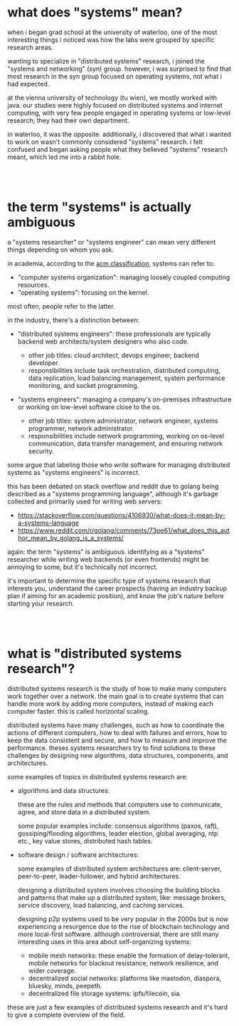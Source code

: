 # what does "systems" mean?

when i began grad school at the university of waterloo, one of the most interesting things i noticed was how the labs were grouped by specific research areas.

wanting to specialize in "distributed systems" research, i joined the "systems and networking" (syn) group. however, i was surprised to find that most research in the syn group focused on operating systems, not what i had expected.

at the vienna university of technology (tu wien), we mostly worked with java. our studies were highly focused on distributed systems and internet computing, with very few people engaged in operating systems or low-level research; they had their own department.

in waterloo, it was the opposite. additionally, i discovered that what i wanted to work on wasn't commonly considered "systems" research. i felt confused and began asking people what they believed "systems" research meant, which led me into a rabbit hole.

<br><br>

# the term "systems" is actually ambiguous

a "systems researcher" or "systems engineer" can mean very different things depending on whom you ask.

in academia, according to the [acm classification](https://cran.r-project.org/web/classifications/ACM.html), systems can refer to:

- "computer systems organization": managing loosely coupled computing resources.
- "operating systems": focusing on the kernel.

most often, people refer to the latter.

in the industry, there's a distinction between:

- "distributed systems engineers": these professionals are typically backend web architects/system designers who also code.

  - other job titles: cloud architect, devops engineer, backend developer.
  - responsibilities include task orchestration, distributed computing, data replication, load balancing management, system performance monitoring, and socket programming.

- "systems engineers": managing a company's on-premises infrastructure or working on low-level software close to the os.

  - other job titles: system administrator, network engineer, systems programmer, network administrator.
  - responsibilities include network programming, working on os-level communication, data transfer management, and ensuring network security.

some argue that labeling those who write software for managing distributed systems as "systems engineers" is incorrect.

this has been debated on stack overflow and reddit due to golang being described as a "systems programming language", although it's garbage collected and primarily used for writing web servers:

- https://stackoverflow.com/questions/4106930/what-does-it-mean-by-a-systems-language
- https://www.reddit.com/r/golang/comments/73pe61/what_does_this_author_mean_by_golang_is_a_systems/

again: the term "systems" is ambiguous. identifying as a "systems" researcher while writing web backends (or even frontends) might be annoying to some, but it's technically not incorrect.

it's important to determine the specific type of systems research that interests you, understand the career prospects (having an industry backup plan if aiming for an academic position), and know the job's nature before starting your research.

<br><br>

# what is "distributed systems research"?

distributed systems research is the study of how to make many computers work together over a network. the main goal is to create systems that can handle more work by adding more computers, instead of making each computer faster. this is called horizontal scaling.

distributed systems have many challenges, such as how to coordinate the actions of different computers, how to deal with failures and errors, how to keep the data consistent and secure, and how to measure and improve the performance. theses systems researchers try to find solutions to these challenges by designing new algorithms, data structures, components, and architectures.

some examples of topics in distributed systems research are:

- algorithms and data structures:

  these are the rules and methods that computers use to communicate, agree, and store data in a distributed system.

  some popular examples include: consensus algorithms (paxos, raft), gossiping/flooding algorithms, leader election, global averaging, ntp etc., key value stores, distributed hash tables.

- software design / software architectures:

  some examples of distributed system architectures are: client-server, peer-to-peer, leader-follower, and hybrid architectures.

  designing a distributed system involves choosing the building blocks and patterns that make up a distributed system, like: message brokers, service discovery, load balancing, and caching services.

  designing p2p systems used to be very popular in the 2000s but is now experiencing a resurgence due to the rise of blockchain technology and more local-first software. although controversial, there are still many interesting uses in this area about self-organizing systems:

  - mobile mesh networks: these enable the formation of delay-tolerant, mobile networks for blackout resistance, network resilience, and wider coverage.
  - decentralized social networks: platforms like mastodon, diaspora, bluesky, minds, peepeth.
  - decentralized file storage systems: ipfs/filecoin, sia.

these are just a few examples of distributed systems research and it's hard to give a complete overview of the field.
